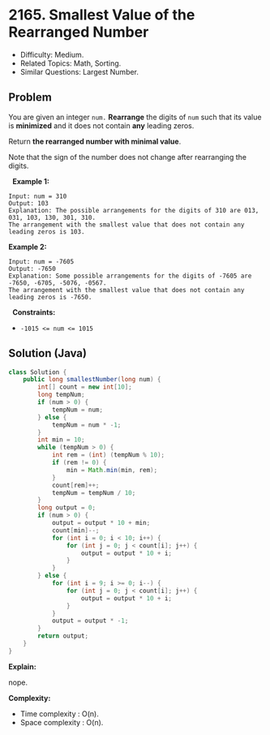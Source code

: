 # 2165. Smallest Value of the Rearranged Number

- Difficulty: Medium.
- Related Topics: Math, Sorting.
- Similar Questions: Largest Number.

## Problem

You are given an integer ```num.``` **Rearrange** the digits of ```num``` such that its value is **minimized** and it does not contain **any** leading zeros.

Return **the rearranged number with minimal value**.

Note that the sign of the number does not change after rearranging the digits.

 
**Example 1:**

```
Input: num = 310
Output: 103
Explanation: The possible arrangements for the digits of 310 are 013, 031, 103, 130, 301, 310. 
The arrangement with the smallest value that does not contain any leading zeros is 103.
```

**Example 2:**

```
Input: num = -7605
Output: -7650
Explanation: Some possible arrangements for the digits of -7605 are -7650, -6705, -5076, -0567.
The arrangement with the smallest value that does not contain any leading zeros is -7650.
```

 
**Constraints:**


	
- ```-1015 <= num <= 1015```



## Solution (Java)

```java
class Solution {
    public long smallestNumber(long num) {
        int[] count = new int[10];
        long tempNum;
        if (num > 0) {
            tempNum = num;
        } else {
            tempNum = num * -1;
        }
        int min = 10;
        while (tempNum > 0) {
            int rem = (int) (tempNum % 10);
            if (rem != 0) {
                min = Math.min(min, rem);
            }
            count[rem]++;
            tempNum = tempNum / 10;
        }
        long output = 0;
        if (num > 0) {
            output = output * 10 + min;
            count[min]--;
            for (int i = 0; i < 10; i++) {
                for (int j = 0; j < count[i]; j++) {
                    output = output * 10 + i;
                }
            }
        } else {
            for (int i = 9; i >= 0; i--) {
                for (int j = 0; j < count[i]; j++) {
                    output = output * 10 + i;
                }
            }
            output = output * -1;
        }
        return output;
    }
}
```

**Explain:**

nope.

**Complexity:**

* Time complexity : O(n).
* Space complexity : O(n).
